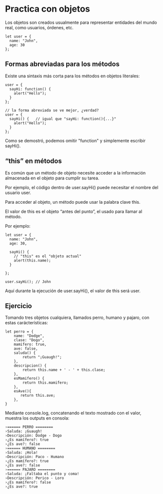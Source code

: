 # Practica con objetos

Los objetos son creados usualmente para representar entidades del mundo real, como usuarios, órdenes, etc.

```
let user = {
  name: "John",
  age: 30
};
```
## Formas abreviadas para los métodos

Existe una sintaxis más corta para los métodos en objetos literales:

```
user = {
  sayHi: function() {
    alert("Hello");
  }
};

// la forma abreviada se ve mejor, ¿verdad?
user = {
  sayHi() {   // igual que "sayHi: function(){...}"
    alert("Hello");
  }
};
```

Como se demostró, podemos omitir "function" y simplemente escribir sayHi().

## “this” en métodos
Es común que un método de objeto necesite acceder a la información almacenada en el objeto para cumplir su tarea.

Por ejemplo, el código dentro de user.sayHi() puede necesitar el nombre del usuario user.

Para acceder al objeto, un método puede usar la palabra clave this.

El valor de this es el objeto “antes del punto”, el usado para llamar al método.

Por ejemplo:

```
let user = {
  name: "John",
  age: 30,

  sayHi() {
    // "this" es el "objeto actual"
    alert(this.name);
  }

};

user.sayHi(); // John
```
Aquí durante la ejecución de user.sayHi(), el valor de this será user.

## Ejercicio

Tomando tres objetos cualquiera, llamados perro, humano y pajaro, con estas carácterísticas:

```
let perro = {
    name: "Dodge",
    clase: "Dogo",
    mamifero: true,
    ave: false,
    saluda() {
        return "¡Guaugh!";
    },
    descripcion() {
        return this.name + ' - ' + this.clase; 
    },
    esMamifero() {
        return this.mamifero;
    },
    esAve(){
       return this.ave; 
    },
}
```
Mediante console.log, concatenando el texto mostrado con el valor, muestra los outputs en consola:

```
›====== PERRO ========
›Saluda: ¡Guaugh!
›Descripción: Dodge - Dogo
›¿Es mamífero?: true
›¿Es ave?: false
›====== HUMANO ========
›Saluda: ¡Hola!
›Descripción: Paco - Humano
›¿Es mamífero?: true
›¿Es ave?: false
›====== PAJARO ========
›Saluda: ¡Faltaba el punto y coma!
›Descripción: Perico - Loro
›¿Es mamífero?: false
›¿Es ave?: true
```